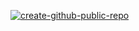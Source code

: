 [![create-github-public-repo](https://github-readme-stats.vercel.app/api/pin/?username=barrosflavio&repo=create-github-public-repo)](https://github.com/barrosflavio/create-github-public-repo)
